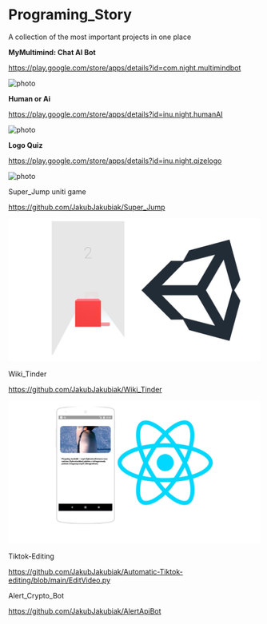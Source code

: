 # Programing_Story

A collection of the most important projects in one place

<b>MyMultimind: Chat AI Bot</b>

https://play.google.com/store/apps/details?id=com.night.multimindbot

![photo](https://play-lh.googleusercontent.com/-WZofHSZ1X-CON8g-ZAOagOrStGFWACxdmqpj1xlo8bTIpJmd1TiUO5PSkgkLBkWZFfU=w2560-h1440-rw)

<b>Human or Ai</b>

https://play.google.com/store/apps/details?id=inu.night.humanAI

![photo](https://play-lh.googleusercontent.com/1_pIdn7seSMs1cliQVh6t69AGAT7xJxYWGOeH54x1zKfSz8snSyZmN43CNDuXbh-RjjH=w2560-h1440-rw)


<b>Logo Quiz</b>

https://play.google.com/store/apps/details?id=inu.night.qizelogo

![photo](https://play-lh.googleusercontent.com/G6syde95yo0-gbNl-nX51K_TW-JRjTgIHCEj2WVA73vleSFSqQblAUPC-CShtrR5IA=w2560-h1440-rw)

Super_Jump uniti game 

https://github.com/JakubJakubiak/Super_Jump

![photo](https://raw.githubusercontent.com/JakubJakubiak/jakub-jakubiak-blog/master/src/images/super_jump.jpg)

Wiki_Tinder 

https://github.com/JakubJakubiak/Wiki_Tinder

![photo](https://raw.githubusercontent.com/JakubJakubiak/jakub-jakubiak-blog/master/src/images/Reactnativeexpo.jpg)


Tiktok-Editing 

https://github.com/JakubJakubiak/Automatic-Tiktok-editing/blob/main/EditVideo.py


Alert_Crypto_Bot

https://github.com/JakubJakubiak/AlertApiBot

